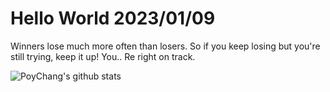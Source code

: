 # Hello World 2023/01/09

Winners lose much more often than losers. So if you keep losing but you're still trying, keep it up! You.. Re right on track.

![PoyChang's github stats](https://github-readme-stats.vercel.app/api?username=poychang&show_icons=true&theme=dracula)
